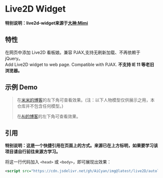 # Live2D Widget

**特别说明：live2d-widget来源于[大神:Mimi](https://github.com/stevenjoezhang/live2d-widget)**


## 特性

在网页中添加 Live2D 看板娘。兼容 PJAX,支持无刷新加载、不再依赖于 jQuery。  
Add Live2D widget to web page. Compatible with PJAX.
**不支持 IE 11 等老旧浏览器。**


## 示例 Demo

>在[米米的博客](https://zhangshuqiao.org)的左下角可查看效果。(注：以下人物模型仅供展示之用，本仓库并不包含任何模型。)
>
>在[Ai的博客](https://cm.aicyan.top)的左下角可查看效果。

## 引用

**特别说明：这是一个快捷引用在页面上的方式。来源已在上方标明，如果要学习该项目请自行前往来源方学习。**

将这一行代码加入 `<head>` 或 `<body>`，即可展现出效果：
```xml
<script src="https://cdn.jsdelivr.net/gh/AiCyan/img@latest/live2D/autoload.js"></script>
```

